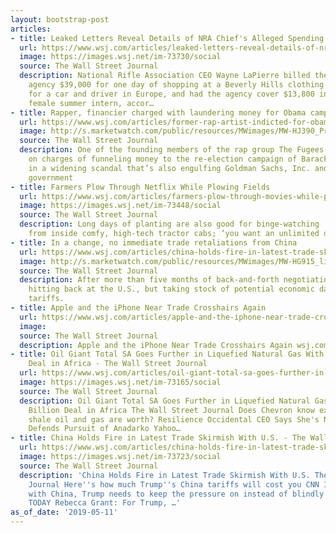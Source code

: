```yaml
---
layout: bootstrap-post
articles:
- title: Leaked Letters Reveal Details of NRA Chief's Alleged Spending...
  url: https://www.wsj.com/articles/leaked-letters-reveal-details-of-nra-chiefs-alleged-spending-11557597601
  image: https://images.wsj.net/im-73730/social
  source: The Wall Street Journal
  description: National Rifle Association CEO Wayne LaPierre billed the group’s ad
    agency $39,000 for one day of shopping at a Beverly Hills clothing boutique, $18,300
    for a car and driver in Europe, and had the agency cover $13,800 in rent for a
    female summer intern, accor…
- title: Rapper, financier charged with laundering money for Obama campaign
  url: https://www.wsj.com/articles/former-rap-artist-indicted-for-obama-2012-campaign-donations-11557522077?mod=trending_now_1
  image: http://s.marketwatch.com/public/resources/MWimages/MW-HJ390_Pras_F_ZG_20190511121755.jpg
  source: The Wall Street Journal
  description: One of the founding members of the rap group The Fugees was indicted
    on charges of funneling money to the re-election campaign of Barack Obama in 2012
    in a widening scandal that’s also engulfing Goldman Sachs, Inc. and the Malaysian
    government
- title: Farmers Plow Through Netflix While Plowing Fields
  url: https://www.wsj.com/articles/farmers-plow-through-movies-while-plowing-fields-11557508393
  image: https://images.wsj.net/im-73448/social
  source: The Wall Street Journal
  description: Long days of planting are also good for binge-watching ‘The Office’
    from inside comfy, high-tech tractor cabs; ‘you want an unlimited data plan’
- title: In a change, no immediate trade retaliations from China
  url: https://www.wsj.com/articles/china-holds-fire-in-latest-trade-skirmish-with-u-s-11557571638?mod=hp_lead_pos1
  image: http://s.marketwatch.com/public/resources/MWimages/MW-HG915_lighth_ZG_20190403145500.jpg
  source: The Wall Street Journal
  description: After more than five months of back-and-forth negotiations, China isn’t
    hitting back at the U.S., but taking stock of potential economic damage from higher
    tariffs.
- title: Apple and the iPhone Near Trade Crosshairs Again
  url: https://www.wsj.com/articles/apple-and-the-iphone-near-trade-crosshairs-again-11557576000
  image: 
  source: The Wall Street Journal
  description: Apple and the iPhone Near Trade Crosshairs Again wsj.com
- title: Oil Giant Total SA Goes Further in Liquefied Natural Gas With $8.8 Billion
    Deal in Africa - The Wall Street Journal
  url: https://www.wsj.com/articles/oil-giant-total-sa-goes-further-in-liquefied-natural-gas-with-8-8-billion-deal-in-africa-11557576000
  image: https://images.wsj.net/im-73165/social
  source: The Wall Street Journal
  description: Oil Giant Total SA Goes Further in Liquefied Natural Gas With $8.8
    Billion Deal in Africa The Wall Street Journal Does Chevron know exactly what
    shale oil and gas are worth? Resilience Occidental CEO Says She's New to M&A and
    Defends Pursuit of Anadarko Yahoo…
- title: China Holds Fire in Latest Trade Skirmish With U.S. - The Wall Street Journal
  url: https://www.wsj.com/articles/china-holds-fire-in-latest-trade-skirmish-with-u-s-11557571638
  image: https://images.wsj.net/im-73723/social
  source: The Wall Street Journal
  description: 'China Holds Fire in Latest Trade Skirmish With U.S. The Wall Street
    Journal Here''s how much Trump''s China tariffs will cost you CNN In trade talks
    with China, Trump needs to keep the pressure on instead of blindly trusting USA
    TODAY Rebecca Grant: For Trump, …'
as_of_date: '2019-05-11'
---
```


